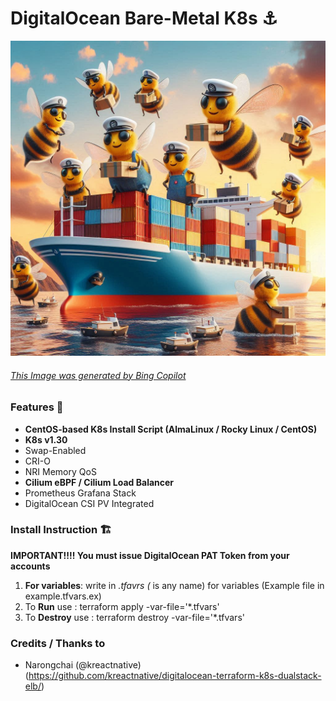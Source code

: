 # DigitalOcean Bare-Metal K8s ⚓
![Bees as mariners in a container ship](./images/bees-as-a-mariner-ship-generated-by-bing-ai.jpg)
###### [This Image was generated by Bing Copilot](https://www.bing.com/images/create/bees-as-mariners-in-a-container-ship/1-667aa33c81944d9390a9417342988e7e?id=CNgd3HH7j%2f2W6%2f6qsxceiQ%3d%3d&view=detailv2&idpp=genimg&idpclose=1&thId=OIG2.mi0xETcokDs2r4eyvyAs&FORM=SYDBIC)


### Features 🌟
* **CentOS-based K8s Install Script (AlmaLinux / Rocky Linux / CentOS)**
* **K8s v1.30**
* Swap-Enabled
* CRI-O
* NRI Memory QoS
* **Cilium eBPF / Cilium Load Balancer**
* Prometheus Grafana Stack
* DigitalOcean CSI PV Integrated

### Install Instruction 🏗️
**IMPORTANT!!!! You must issue DigitalOcean PAT Token from your accounts**
1. **For variables**: write in *.tfavrs (* is any name) for variables (Example file in example.tfvars.ex)
2. To **Run** use : terraform apply -var-file='*.tfvars'
3. To **Destroy** use : terraform destroy -var-file='*.tfvars'

### Credits / Thanks to
* Narongchai (@kreactnative) (https://github.com/kreactnative/digitalocean-terraform-k8s-dualstack-elb/)